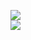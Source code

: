[![](https://img.shields.io/badge/Made%20With-Github%20Spray-lightgrey.svg?style=for-the-badge&logo=github)](https://github.com/Annihil/github-spray#10013)  
[![](https://i.imgur.com/2DrTn0Z.gif)](https://github.com/Annihil/github-spray)